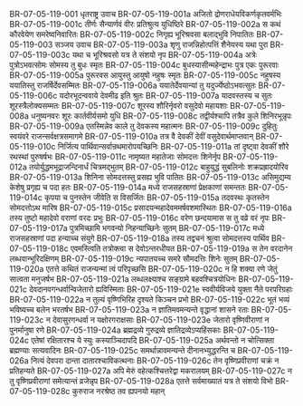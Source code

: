 BR-07-05-119-001	धृतराष्ट्र उवाच
BR-07-05-119-001a	अजितो द्रोणराधेयविकर्णकृतवर्मभिः
BR-07-05-119-001c	तीर्णः सैन्यार्णवं वीरः प्रतिश्रुत्य युधिष्ठिरे
BR-07-05-119-002a	स कथं कौरवेयेण समरेष्वनिवारितः
BR-07-05-119-002c	निगृह्य भूरिश्रवसा बलाद्भुवि निपातितः
BR-07-05-119-003	सञ्जय उवाच
BR-07-05-119-003a	शृणु राजन्निहोत्पत्तिं शैनेयस्य यथा पुरा
BR-07-05-119-003c	यथा च भूरिश्रवसो यत्र ते संशयो नृप
BR-07-05-119-004a	अत्रेः पुत्रोऽभवत्सोमः सोमस्य तु बुधः स्मृतः
BR-07-05-119-004c	बुधस्यासीन्महेन्द्राभः पुत्र एकः पुरूरवाः
BR-07-05-119-005a	पुरूरवस आयुस्तु आयुषो नहुषः स्मृतः
BR-07-05-119-005c	नहुषस्य ययातिस्तु राजर्षिर्देवसम्मितः
BR-07-05-119-006a	ययातेर्देवयान्यां तु यदुर्ज्येष्ठोऽभवत्सुतः
BR-07-05-119-006c	यदोरभूदन्ववाये देवमीढ इति श्रुतः
BR-07-05-119-007a	यादवस्तस्य च सुतः शूरस्त्रैलोक्यसम्मतः
BR-07-05-119-007c	शूरस्य शौरिर्नृवरो वसुदेवो महायशाः
BR-07-05-119-008a	धनुष्यनवरः शूरः कार्तवीर्यसमो युधि
BR-07-05-119-008c	तद्वीर्यश्चापि तत्रैव कुले शिनिरभून्नृपः
BR-07-05-119-009a	एतस्मिन्नेव काले तु देवकस्य महात्मनः
BR-07-05-119-009c	दुहितुः स्वयंवरे राजन्सर्वक्षत्रसमागमे
BR-07-05-119-010a	तत्र वै देवकीं देवीं वसुदेवार्थमाप्तवान्
BR-07-05-119-010c	निर्जित्य पार्थिवान्सर्वान्रथमारोपयच्छिनिः
BR-07-05-119-011a	तां दृष्ट्वा देवकीं शौरे रथस्थां पुरुषर्षभः
BR-07-05-119-011c	नामृष्यत महातेजाः सोमदत्तः शिनेर्नृप
BR-07-05-119-012a	तयोर्युद्धमभूद्राजन्दिनार्धं चित्रमद्भुतम्
BR-07-05-119-012c	बाहुयुद्धं सुबलिनोः शक्रप्रह्रादयोरिव
BR-07-05-119-013a	शिनिना सोमदत्तस्तु प्रसह्य भुवि पातितः
BR-07-05-119-013c	असिमुद्यम्य केशेषु प्रगृह्य च पदा हतः
BR-07-05-119-014a	मध्ये राजसहस्राणां प्रेक्षकाणां समन्ततः
BR-07-05-119-014c	कृपया च पुनस्तेन जीवेति स विसर्जितः
BR-07-05-119-015a	तदवस्थः कृतस्तेन सोमदत्तोऽथ मारिष
BR-07-05-119-015c	प्रसादयन्महादेवममर्षवशमास्थितः
BR-07-05-119-016a	तस्य तुष्टो महादेवो वराणां वरदः प्रभुः
BR-07-05-119-016c	वरेण छन्दयामास स तु वव्रे वरं नृपः
BR-07-05-119-017a	पुत्रमिच्छामि भगवन्यो निहन्याच्छिनेः सुतम्
BR-07-05-119-017c	मध्ये राजसहस्राणां पदा हन्याच्च संयुगे
BR-07-05-119-018a	तस्य तद्वचनं श्रुत्वा सोमदत्तस्य पार्थिव
BR-07-05-119-018c	एवमस्त्विति तत्रोक्त्वा स देवोऽन्तरधीयत
BR-07-05-119-019a	स तेन वरदानेन लब्धवान्भूरिदक्षिणम्
BR-07-05-119-019c	न्यपातयच्च समरे सौमदत्तिः शिनेः सुतम्
BR-07-05-119-020a	एतत्ते कथितं राजन्यन्मां त्वं परिपृच्छसि
BR-07-05-119-020c	न हि शक्या रणे जेतुं सात्वता मनुजर्षभ
BR-07-05-119-021a	लब्धलक्ष्याश्च सङ्ग्रामे बहवश्चित्रयोधिनः
BR-07-05-119-021c	देवदानवगन्धर्वान्विजेतारो ह्यविस्मिताः
BR-07-05-119-021e	स्ववीर्यविजये युक्ता नैते परपरिग्रहाः
BR-07-05-119-022a	न तुल्यं वृष्णिभिरिह दृश्यते किञ्चन प्रभो
BR-07-05-119-022c	भूतं भव्यं भविष्यच्च बलेन भरतर्षभ
BR-07-05-119-023a	न ज्ञातिमवमन्यन्ते वृद्धानां शासने रताः
BR-07-05-119-023c	न देवासुरगन्धर्वा न यक्षोरगराक्षसाः
BR-07-05-119-023e	जेतारो वृष्णिवीराणां न पुनर्मानुषा रणे
BR-07-05-119-024a	ब्रह्मद्रव्ये गुरुद्रव्ये ज्ञातिद्रव्येऽप्यहिंसकाः
BR-07-05-119-024c	एतेषां रक्षितारश्च ये स्युः कस्याञ्चिदापदि
BR-07-05-119-025a	अर्थवन्तो न चोत्सिक्ता ब्रह्मण्याः सत्यवादिनः
BR-07-05-119-025c	समर्थान्नावमन्यन्ते दीनानभ्युद्धरन्ति च
BR-07-05-119-026a	नित्यं देवपरा दान्ता दातारश्चाविकत्थनाः
BR-07-05-119-026c	तेन वृष्णिप्रवीराणां चक्रं न प्रतिहन्यते
BR-07-05-119-027a	अपि मेरुं वहेत्कश्चित्तरेद्वा मकरालयम्
BR-07-05-119-027c	न तु वृष्णिप्रवीराणां समेत्यान्तं व्रजेन्नृप
BR-07-05-119-028a	एतत्ते सर्वमाख्यातं यत्र ते संशयो विभो
BR-07-05-119-028c	कुरुराज नरश्रेष्ठ तव ह्यपनयो महान्

